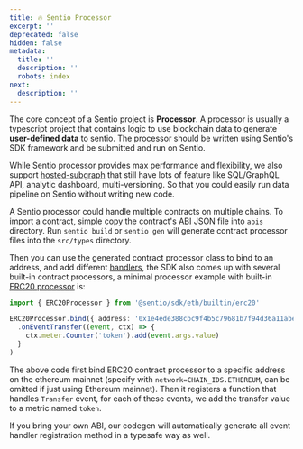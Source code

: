 ```yaml
---
title: 🔥 Sentio Processor
excerpt: ''
deprecated: false
hidden: false
metadata:
  title: ''
  description: ''
  robots: index
next:
  description: ''
---
```

The core concept of a Sentio project is **Processor**. A processor is usually a typescript project that contains logic to use blockchain data to generate **user-defined data** to sentio. The processor should be written using Sentio's SDK framework and be submitted and run on Sentio.

While Sentio processor provides max performance and flexibility, we also support [hosted-subgraph](hosted-subgraph "mention") that still have lots of feature like SQL/GraphQL API, analytic dashboard, multi-versioning. So that you could easily run data pipeline on Sentio without writing new code.

A Sentio processor could handle multiple contracts on multiple chains. To import a contract, simple copy the contract's [ABI](abi) JSON file into `abis` directory. Run `sentio build` or `sentio gen` will generate contract processor files into the `src/types` directory. 

Then you can use the generated contract processor class to bind to an address, and add different [handlers](handlers-and-filters), the SDK also comes up with several built-in contract processors, a minimal processor example with built-in [ERC20 processor](https://sentioxyz.github.io/sentio-sdk/classes/builtin.erc20.ERC20Processor.html) is:

```typescript
import { ERC20Processor } from '@sentio/sdk/eth/builtin/erc20'

ERC20Processor.bind({ address: '0x1e4ede388cbc9f4b5c79681b7f94d36a11abebc9', network: EthChainId.ETHEREUM })
  .onEventTransfer((event, ctx) => {
    ctx.meter.Counter('token').add(event.args.value)
  }
)
```

The above code first bind ERC20 contract processor to a specific address on the ethereum mainnet (specify with `network=CHAIN_IDS.ETHEREUM`, can be omitted if just using Ethereum mainnet). Then it registers a function that handles `Transfer` event, for each of these events, we add the transfer value to a metric named `token`.

If you bring your own ABI, our codegen will automatically generate all event handler registration method in a typesafe way as well.